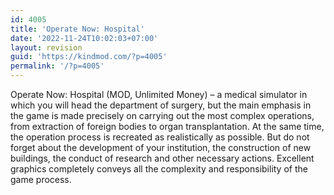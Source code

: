 ```yaml
---
id: 4005
title: 'Operate Now: Hospital'
date: '2022-11-24T10:02:03+07:00'
layout: revision
guid: 'https://kindmod.com/?p=4005'
permalink: '/?p=4005'
---
```


Operate Now: Hospital (MOD, Unlimited Money) – a medical simulator in which you will head the department of surgery, but the main emphasis in the game is made precisely on carrying out the most complex operations, from extraction of foreign bodies to organ transplantation. At the same time, the operation process is recreated as realistically as possible. But do not forget about the development of your institution, the construction of new buildings, the conduct of research and other necessary actions. Excellent graphics completely conveys all the complexity and responsibility of the game process.
